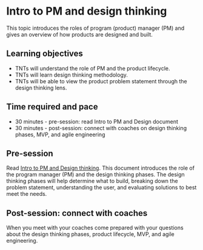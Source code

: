 # Intro to PM and design thinking

This topic introduces the roles of program (product) manager (PM) and gives an overview of how products are designed and built.

## Learning objectives

* TNTs will understand the role of PM and the product lifecycle.
* TNTs will learn design thinking methodology.
* TNTs will be able to view the product problem statement through the design thinking lens.

## Time required and pace

* 30 minutes - pre-session: read Intro to PM and Design document
* 30 minutes - post-session: connect with coaches on design thinking phases, MVP, and agile engineering

## Pre-session

Read [Intro to PM and Design thinking](https://github.com/tnt-summer-academy/Curriculum/blob/master/Reference/Product%20decks/1.0%20-%20Intro%20to%20pm%20and%20design%20thinking.pdf). This document introduces the role of the program manager (PM) and the design thinking phases. The design thinking phases will help determine what to build, breaking down the problem statement, understanding the user, and evaluating solutions to best meet the needs.

## Post-session: connect with coaches

When you meet with your coaches come prepared with your questions about the design thinking phases, product lifecycle, MVP, and agile engineering.

